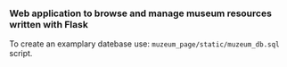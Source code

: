 ### Web application to browse and manage museum resources written with Flask

To create an examplary datebase use: `muzeum_page/static/muzeum_db.sql` script.
